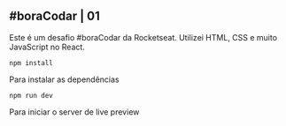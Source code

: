 ## #boraCodar | 01

Este é um desafio #boraCodar da Rocketseat. Utilizei HTML, CSS e muito JavaScript no React.

`npm install`

Para instalar as dependências

`npm run dev`

Para iniciar o server de live preview
